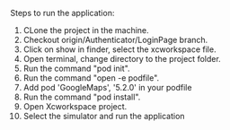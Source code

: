 Steps to run the application:

1. CLone the project in the machine.
2. Checkout origin/Authenticator/LoginPage branch.
3. Click on show in finder, select the xcworkspace file.
4. Open terminal, change directory to the project folder.
5. Run the command "pod init".
6. Run the command "open -e podfile".
7. Add pod 'GoogleMaps', '5.2.0' in your podfile
8. Run the command "pod install".
9. Open Xcworkspace project.
10. Select the simulator and run the application
